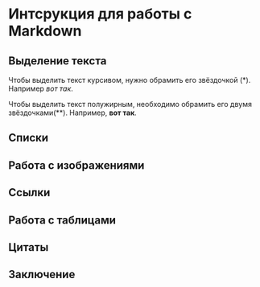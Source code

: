 # Интсрукция для работы с Markdown

## Выделение текста

Чтобы выделить текст курсивом, нужно обрамить его звёздочкой (*). Например *вот так*.

Чтобы выделить текст полужирным, необходимо обрамить его двумя звёздочками(**). Например, **вот так**.

## Списки 

## Работа с изображениями

## Ссылки

## Работа с таблицами

## Цитаты

## Заключение